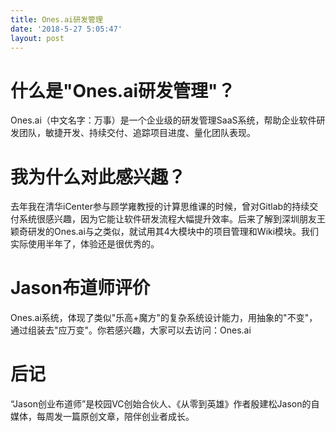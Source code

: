 ```yaml
---
title: Ones.ai研发管理
date: '2018-5-27 5:05:47'
layout: post
---
```


# 什么是"Ones.ai研发管理"？

Ones.ai（中文名字：万事）是一个企业级的研发管理SaaS系统，帮助企业软件研发团队，敏捷开发、持续交付、追踪项目进度、量化团队表现。

# 我为什么对此感兴趣？

去年我在清华iCenter参与顾学雍教授的计算思维课的时候，曾对Gitlab的持续交付系统很感兴趣，因为它能让软件研发流程大幅提升效率。后来了解到深圳朋友王颖奇研发的Ones.ai与之类似，就试用其4大模块中的项目管理和Wiki模块。我们实际使用半年了，体验还是很优秀的。

# Jason布道师评价

Ones.ai系统，体现了类似"乐高+魔方"的复杂系统设计能力，用抽象的"不变"，通过组装去"应万变"。你若感兴趣，大家可以去访问：Ones.ai

# 后记

“Jason创业布道师”是校园VC创始合伙人、《从零到英雄》作者殷建松Jason的自媒体，每周发一篇原创文章，陪伴创业者成长。
